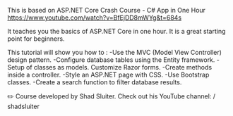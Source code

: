 ﻿This is based on ASP.NET Core Crash Course - C# App in One Hour
https://www.youtube.com/watch?v=BfEjDD8mWYg&t=684s

It teaches you the basics of ASP.NET Core in one hour. It is a great starting point for beginners.

This tutorial will show you how to :
-Use the MVC (Model View Controller) design pattern.
-Configure database tables using the Entity framework.
-Setup of classes as models. Customize Razor forms.
-Create methods inside a controller.
-Style an ASP.NET page with CSS.
-Use Bootstrap classes.
-Create a search function to filter database results.

✏️ Course developed by Shad Sluiter. Check out his YouTube channel:    / shadsluiter  